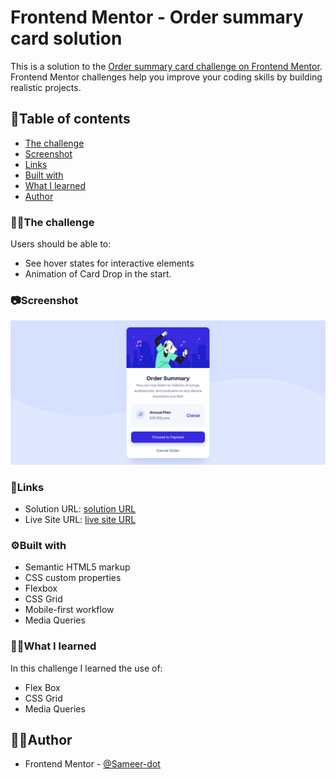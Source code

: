 # Frontend Mentor - Order summary card solution

This is a solution to the [Order summary card challenge on Frontend Mentor](https://www.frontendmentor.io/challenges/order-summary-component-QlPmajDUj). Frontend Mentor challenges help you improve your coding skills by building realistic projects. 

## 📑Table of contents

  - [The challenge](#the-challenge)
  - [Screenshot](#screenshot)
  - [Links](#links)
  - [Built with](#built-with)
  - [What I learned](#what-i-learned)
  - [Author](#author)

### 🐱‍💻The challenge

Users should be able to:

- See hover states for interactive elements
- Animation of Card Drop in the start.

### 📷Screenshot

![](./screenshot.jpg)

### 🔗Links

- Solution URL: [solution URL](https://your-solution-url.com)
- Live Site URL: [live site URL](https://your-live-site-url.com)

### ⚙Built with

- Semantic HTML5 markup
- CSS custom properties
- Flexbox
- CSS Grid
- Mobile-first workflow
- Media Queries

### 👨‍💻What I learned

In this challenge I learned the use of:
- Flex Box
- CSS Grid
- Media Queries

## 🦸‍♂️Author

- Frontend Mentor - [@Sameer-dot](https://www.frontendmentor.io/profile/Sameer-dot)